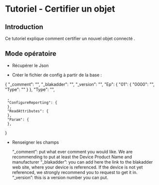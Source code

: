 # Tutoriel - Certifier un objet

## Introduction

Ce tutoriel explique comment certifier un nouvel objet connecté .

## Mode opératoire

 * Récupérer le Json 

 * Créer le fichier de config à partir de la base :

  {
     "_comment": "",
     "_blakadder": "",
     "_version": "",
     "Ep": {
         "01": {
             "0000": "",
             "Type": ""
         }
     },
     "Type": "",
        
     ,
     "ConfigureReporting": {
     },
     "ReadAttributes": {
     },
     "Param": {
     },
 }


* Renseigner les champs 


    “_comment”: put what ever comment you would like. We are recommending to put at least the Device Product Name and manufacturer
    “_blakadder”: you can add here the link to the blakadder web site, where your device is referenced. If the device is not yet referenced, we strongly recommend you to request to get it in.
    “_version”: this is a version number you can put.

    
